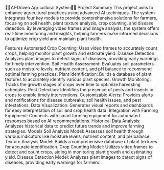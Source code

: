 🌳🌳AI-Driven Agricultural System🌳🌳
Project Summary
This project aims to enhance agricultural practices using advanced AI techniques. The system integrates four key models to provide comprehensive solutions for farmers, focusing on soil health, plant texture analysis, crop counting, and disease detection. By leveraging video frames and image analysis, the system offers real-time monitoring and insights, helping farmers make informed decisions to optimize crop yield and maintain plant health.

Features
Automated Crop Counting: Uses video frames to accurately count crops, helping monitor plant growth and estimate yield.
Disease Detection: Analyzes plant images to detect signs of diseases, providing early warnings for timely intervention.
Soil Health Assessment: Evaluates soil parameters such as moisture levels, nutrient content, and pH balance to recommend optimal farming practices.
Plant Identification: Builds a database of plant textures to accurately identify various plant species.
Growth Monitoring: Tracks the growth stages of crops over time to optimize harvesting schedules.
Pest Detection: Identifies the presence of pests and insects in crops to enable timely interventions.
Customizable Alerts: Provides alerts and notifications for disease outbreaks, soil health issues, and pest infestations.
Data Visualization: Generates visual reports and dashboards for easy interpretation of soil and crop health data.
Integration with Farming Equipment: Connects with smart farming equipment for automated responses based on AI recommendations.
Historical Data Analysis: Analyzes historical data to predict future trends and improve farming strategies.
Models
Soil Analysis Model: Assesses soil health through various indicators like moisture levels, nutrient content, and pH balance.
Texture Analysis Model: Builds a comprehensive database of plant textures for accurate identification.
Crop Counting Model: Utilizes video frames to detect and count crops, aiding in monitoring plant growth and estimating yield.
Disease Detection Model: Analyzes plant images to detect signs of diseases, providing early warnings for farmers.
